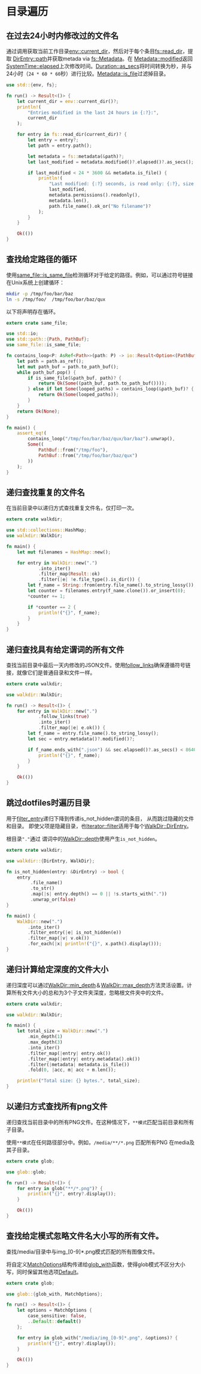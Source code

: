 # 目录遍历

## 在过去24小时内修改过的文件名

通过调用获取当前工作目录[env::current_dir](https://doc.rust-lang.org/std/env/fn.current_dir.html)，然后对于每个条目[fs::read_dir](https://doc.rust-lang.org/std/fs/fn.read_dir.html)，提取 [DirEntry::path](https://doc.rust-lang.org/std/fs/struct.DirEntry.html#method.path)并获取metada via [fs::Metadata](https://doc.rust-lang.org/std/fs/struct.Metadata.html)。在 [Metadata::modified](https://doc.rust-lang.org/std/fs/struct.Metadata.html#method.modified)返回[SystemTime::elapsed](https://doc.rust-lang.org/std/time/struct.SystemTime.html#method.elapsed)上次修改时间。[Duration::as_secs](https://doc.rust-lang.org/std/time/struct.Duration.html#method.as_secs)将时间转换为秒，并与24小时（`24 * 60 * 60`秒）进行比较。[Metadata::is_file](https://doc.rust-lang.org/std/fs/struct.Metadata.html#method.is_file)过滤掉目录。

```rust
use std::{env, fs};

fn run() -> Result<()> {
    let current_dir = env::current_dir()?;
    println!(
        "Entries modified in the last 24 hours in {:?}:",
        current_dir
    );

    for entry in fs::read_dir(current_dir)? {
        let entry = entry?;
        let path = entry.path();

        let metadata = fs::metadata(&path)?;
        let last_modified = metadata.modified()?.elapsed()?.as_secs();

        if last_modified < 24 * 3600 && metadata.is_file() {
            println!(
                "Last modified: {:?} seconds, is read only: {:?}, size: {:?} bytes, filename: {:?}",
                last_modified,
                metadata.permissions().readonly(),
                metadata.len(),
                path.file_name().ok_or("No filename")?
            );
        }
    }

    Ok(())
}
```

## 查找给定路径的循环

使用[same_file::is_same_file](https://docs.rs/same-file/*/same_file/fn.is_same_file.html)检测循环对于给定的路径。例如，可以通过符号链接在Unix系统上创建循环：

```bash
mkdir -p /tmp/foo/bar/baz
ln -s /tmp/foo/  /tmp/foo/bar/baz/qux
```

以下将声明存在循环。

```rust
extern crate same_file;

use std::io;
use std::path::{Path, PathBuf};
use same_file::is_same_file;

fn contains_loop<P: AsRef<Path>>(path: P) -> io::Result<Option<(PathBuf, PathBuf)>> {
    let path = path.as_ref();
    let mut path_buf = path.to_path_buf();
    while path_buf.pop() {
        if is_same_file(&path_buf, path)? {
            return Ok(Some((path_buf, path.to_path_buf())));
        } else if let Some(looped_paths) = contains_loop(&path_buf)? {
            return Ok(Some(looped_paths));
        }
    }
    return Ok(None);
}

fn main() {
    assert_eq!(
        contains_loop("/tmp/foo/bar/baz/qux/bar/baz").unwrap(),
        Some((
            PathBuf::from("/tmp/foo"),
            PathBuf::from("/tmp/foo/bar/baz/qux")
        ))
    );
}
```

## 递归查找重复的文件名

在当前目录中以递归方式查找重复文件名，仅打印一次。

```rust
extern crate walkdir;

use std::collections::HashMap;
use walkdir::WalkDir;

fn main() {
    let mut filenames = HashMap::new();

    for entry in WalkDir::new(".")
            .into_iter()
            .filter_map(Result::ok)
            .filter(|e| !e.file_type().is_dir()) {
        let f_name = String::from(entry.file_name().to_string_lossy());
        let counter = filenames.entry(f_name.clone()).or_insert(0);
        *counter += 1;

        if *counter == 2 {
            println!("{}", f_name);
        }
    }
}
```

## 递归查找具有给定谓词的所有文件

查找当前目录中最后一天内修改的JSON文件。使用[follow_links](https://docs.rs/walkdir/*/walkdir/struct.WalkDir.html#method.follow_links)确保遵循符号链接，就像它们是普通目录和文件一样。

```rust
extern crate walkdir;

use walkdir::WalkDir;

fn run() -> Result<()> {
    for entry in WalkDir::new(".")
            .follow_links(true)
            .into_iter()
            .filter_map(|e| e.ok()) {
        let f_name = entry.file_name().to_string_lossy();
        let sec = entry.metadata()?.modified()?;

        if f_name.ends_with(".json") && sec.elapsed()?.as_secs() < 86400 {
            println!("{}", f_name);
        }
    }

    Ok(())
}
```

## 跳过dotfiles时遍历目录

用于[filter_entry](https://docs.rs/walkdir/*/walkdir/struct.IntoIter.html#method.filter_entry)递归下降到传递is_not_hidden谓词的条目， 从而跳过隐藏的文件和目录。 即使父项是隐藏目录，也[Iterator::filter](https://doc.rust-lang.org/std/iter/trait.Iterator.html#method.filter)适用于每个[WalkDir::DirEntry](https://docs.rs/walkdir/*/walkdir/struct.DirEntry.html)。

根目录`"."`通过 谓词中的[WalkDir::depth](https://docs.rs/walkdir/*/walkdir/struct.DirEntry.html#method.depth)使用产生`is_not_hidden`。

```rust
extern crate walkdir;

use walkdir::{DirEntry, WalkDir};

fn is_not_hidden(entry: &DirEntry) -> bool {
    entry
         .file_name()
         .to_str()
         .map(|s| entry.depth() == 0 || !s.starts_with("."))
         .unwrap_or(false)
}

fn main() {
    WalkDir::new(".")
        .into_iter()
        .filter_entry(|e| is_not_hidden(e))
        .filter_map(|v| v.ok())
        .for_each(|x| println!("{}", x.path().display()));
}
```

## 递归计算给定深度的文件大小

递归深度可以通过[WalkDir::min_depth](https://docs.rs/walkdir/*/walkdir/struct.WalkDir.html#method.min_depth)＆[WalkDir::max_depth](https://docs.rs/walkdir/*/walkdir/struct.WalkDir.html#method.max_depth)方法灵活设置。计算所有文件大小的总和为3个子文件夹深度，忽略根文件夹中的文件。

```rust
extern crate walkdir;

use walkdir::WalkDir;

fn main() {
    let total_size = WalkDir::new(".")
        .min_depth(1)
        .max_depth(3)
        .into_iter()
        .filter_map(|entry| entry.ok())
        .filter_map(|entry| entry.metadata().ok())
        .filter(|metadata| metadata.is_file())
        .fold(0, |acc, m| acc + m.len());

    println!("Total size: {} bytes.", total_size);
}
```

## 以递归方式查找所有png文件

递归查找当前目录中的所有PNG文件。在这种情况下，`**模式`匹配当前目录和所有子目录。

使用`**模式`在任何路径部分中。例如，`/media/**/*.png` 匹配所有PNG 在media及其子目录。

```rust
extern crate glob;

use glob::glob;

fn run() -> Result<()> {
    for entry in glob("**/*.png")? {
        println!("{}", entry?.display());
    }

    Ok(())
}
```

## 查找给定模式忽略文件名大小写的所有文件。

查找/media/目录中与img_[0-9]*.png模式匹配的所有图像文件。

将自定义[MatchOptions](https://docs.rs/glob/*/glob/struct.MatchOptions.html)结构传递给[glob_with](https://docs.rs/glob/*/glob/fn.glob_with.html)函数，使得glob模式不区分大小写，同时保留其他选项[Default](https://doc.rust-lang.org/std/default/trait.Default.html)。

```rust
extern crate glob;

use glob::{glob_with, MatchOptions};

fn run() -> Result<()> {
    let options = MatchOptions {
        case_sensitive: false,
        ..Default::default()
    };

    for entry in glob_with("/media/img_[0-9]*.png", &options)? {
        println!("{}", entry?.display());
    }

    Ok(())
}
```